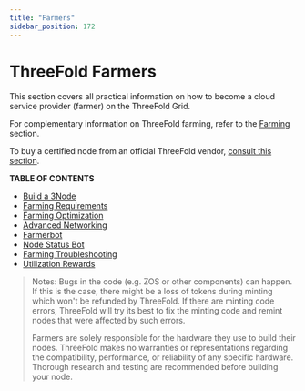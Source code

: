 ```yaml
---
title: "Farmers"
sidebar_position: 172
---
```


# ThreeFold Farmers

This section covers all practical information on how to become a cloud service provider (farmer) on the ThreeFold Grid.

For complementary information on ThreeFold farming, refer to the [Farming](../../knowledge_base/farming_toc) section.

To buy a certified node from an official ThreeFold vendor, [consult this section](../../../../farmers/3node_buying/order_a_node).

**TABLE OF CONTENTS**

- [Build a 3Node](./3node_building)
- [Farming Requirements](./farming_requirements)
- [Farming Optimization](./farming_optimization)
- [Advanced Networking](advanced_networking_toc)
- [Farmerbot](farmerbot_intro)
- [Node Status Bot](node_status_bot)
- [Farming Troubleshooting](./farming_troubleshooting)
- [Utilization Rewards](./utilization_rewards)

> Notes: Bugs in the code (e.g. ZOS or other components) can happen. If this is the case, there might be a loss of tokens during minting which won't be refunded by ThreeFold. If there are minting code errors, ThreeFold will try its best to fix the minting code and remint nodes that were affected by such errors.
>
> Farmers are solely responsible for the hardware they use to build their nodes.  ThreeFold makes no warranties or representations regarding the compatibility, performance, or reliability of any specific hardware.  Thorough research and testing are recommended before building your node.
